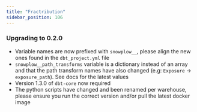 ```yaml
---
title: "Fractribution"
sidebar_position: 106
---
```


### Upgrading to 0.2.0
- Variable names are now prefixed with `snowplow__`, please align the new ones found in the `dbt_project.yml` file
- `snowplow__path_transforms` variable is a dictionary instead of an array and that the path transform names have also changed (e.g: `Exposure` -> `exposure_path`). See docs for the latest values
- Version 1.3.0 of `dbt-core` now required
- The python scripts have changed and been renamed per warehouse, please ensure you run the correct version and/or pull the latest docker image
